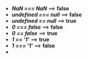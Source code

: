 - ***NaN === NaN*** ==> **false**
- ***undefined === null*** ==> **false**
- ***undefined == null*** ==> **true**
- ***0 === false*** ==> **false**
- ***0 == false*** ==> **true**
- ***1 == '1'*** ==> **true**
- ***1 === '1'*** ==> **false**
- 